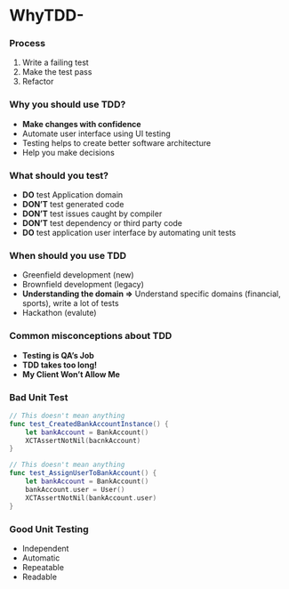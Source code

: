 # WhyTDD-

### Process

1. Write a failing test 
2. Make the test pass
3. Refactor 

### Why you should use TDD?

- **Make changes with confidence**
- Automate user interface using UI testing
- Testing helps to create better software architecture
- Help you make decisions

### What should you test?

- **DO** test Application domain
- **DON’T** test generated code
- **DON’T** test issues caught by compiler
- **DON’T** test dependency or third party code
- **DO** test application user interface by automating unit tests

### When should you use TDD

- Greenfield development (new)
- Brownfield development (legacy)
- **Understanding the domain ⇒** Understand specific domains (financial, sports), write a lot of tests
- Hackathon (evalute)

### Common misconceptions about TDD

- **Testing is QA’s Job**
- **TDD takes too long!**
- **My Client Won’t Allow Me**

### Bad Unit Test

```swift
// This doesn't mean anything 
func test_CreatedBankAccountInstance() {
	let bankAccount = BankAccount()
	XCTAssertNotNil(bacnkAccount)
}
```

```swift
// This doesn't mean anything 
func test_AssignUserToBankAccount() {
	let bankAccount = BankAccount()
	bankAccount.user = User()
	XCTAssertNotNil(bankAccount.user)
}
```

### Good Unit Testing

- Independent
- Automatic
- Repeatable
- Readable
